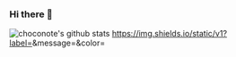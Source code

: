 ### Hi there 👋

<!--
**choconote/choconote** is a ✨ _special_ ✨ repository because its `README.md` (this file) appears on your GitHub profile.

Here are some ideas to get you started:

- 🔭 I’m currently working on ...
- 🌱 I’m currently learning ...
- 👯 I’m looking to collaborate on ...
- 🤔 I’m looking for help with ...
- 💬 Ask me about ...
- 📫 How to reach me: ...
- 😄 Pronouns: ...
- ⚡ Fun fact: ...
-->
![choconote's github stats](https://github-readme-stats.vercel.app/api?username=choconote&show_icons=true)
https://img.shields.io/static/v1?label=<LABEL>&message=<MESSAGE>&color=<COLOR>
